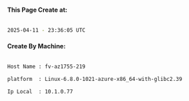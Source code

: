 
   
#### This Page Create at:

```bash

2025-04-11 - 23:36:05 UTC

```

#### Create By Machine:

```bash

Host Name : fv-az1755-219

platform  : Linux-6.8.0-1021-azure-x86_64-with-glibc2.39

Ip Local  : 10.1.0.77

```

